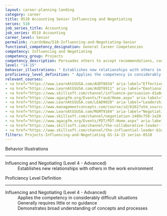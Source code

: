 ```yaml
---
layout: career-planning-landing
category: career
title: 0510 Accounting Senior Influencing and Negotiating
series: 510
job_series_title: Accounting
job_series: 0510 Accounting
career_level: Senior
permalink: /cardsNew/510-Influencing-and-Negotiating-Senior
functional_competency_designation: General Career Competencies
competency: Influencing and Negotiating
competency_group: Projects
competency_description: Persuades others to accept recommendations, cooperate, or change their behavior; works with others towards an agreement; negotiates to find mutually acceptable solutions
level: "14-15"
behavior_illustrations: " Establishes new relationships with others in the work environment"
proficiency_level_definition: " Applies the competency in considerably difficult situations  Generally requires little or no guidance  Demonstrates broad understanding of concepts and processes"
relevant_courses: 
- <a href="https://www.LearnAtGSUSA.com/AUDT8034" aria-label="Effective Audit Resolution, Follow-up and Implementation (AUDT8034) - https://www.LearnAtGSUSA.com/AUDT8034">Effective Audit Resolution, Follow-up and Implementation (AUDT8034)</a>, Graduate School USA (GSUSA)
- <a href="https://www.LearnAtGSUSA.com/AUDT8911" aria-label="Emotionally Intelligent Auditor&#58; The Power of Influence and Situational Awareness (AUDT8911) - https://www.LearnAtGSUSA.com/AUDT8911">Emotionally Intelligent Auditor&#58; The Power of Influence and Situational Awareness (AUDT8911)</a>, Graduate School USA (GSUSA)
- <a href="https://www.skillsoft.com/channel/influence-persuasion-d1a84290-e71a-11e6-9835-f723b46a2688?developing-leadership-skills=1599900&expertiselevel=1599899?cta=feds" aria-label="Influence & Persuasion Channel - https://www.skillsoft.com/channel/influence-persuasion-d1a84290-e71a-11e6-9835-f723b46a2688?developing-leadership-skills=1599900&expertiselevel=1599899?cta=feds">Influence & Persuasion Channel</a>, Skillsoft
- <a href="https://www.agacgfm.org/Events/Fraud/Home.aspx" aria-label="Internal Control & Fraud Prevention Training - https://www.agacgfm.org/Events/Fraud/Home.aspx">Internal Control & Fraud Prevention Training</a>, AGA
- <a href="https://www.LearnAtGSUSA.com/LEAD9020" aria-label="Leadership, Motivation and Accountability for High Performance Organizations (LEAD9020) - https://www.LearnAtGSUSA.com/LEAD9020">Leadership, Motivation and Accountability for High Performance Organizations (LEAD9020)</a>, Graduate School USA (GSUSA)
- <a href="https://www.managementconcepts.com/course/id/6162?utm_source=CFOportal&utm_medium=listing&utm_campaign=CFOTTEP&utm_id=23FM" aria-label="Managing Stakeholder Expectations and Relationships - https://www.managementconcepts.com/course/id/6162?utm_source=CFOportal&utm_medium=listing&utm_campaign=CFOTTEP&utm_id=23FM">Managing Stakeholder Expectations and Relationships</a>, Management Concepts
- <a href="https://www.LearnAtGSUSA.com/MGMT9104" aria-label="Negotiating Techniques (MGMT9104 & 9105) - https://www.LearnAtGSUSA.com/MGMT9104">Negotiating Techniques (MGMT9104 & 9105)</a>, Graduate School USA (GSUSA)
- <a href="https://www.skillsoft.com/channel/negotiation-1489c750-1e20-11e7-9d4e-698350f5974e?cta=feds" aria-label="Negotiation Channel - https://www.skillsoft.com/channel/negotiation-1489c750-1e20-11e7-9d4e-698350f5974e?cta=feds">Negotiation Channel</a>, Skillsoft
- <a href="https://www.agacgfm.org/Events/PDT/PDT-Home.aspx" aria-label="Professional Development Training (PDT) - multi-competency training - https://www.agacgfm.org/Events/PDT/PDT-Home.aspx">Professional Development Training (PDT) - multi-competency training</a>, AGA
- <a href="https://www.skillsoft.com/channel/the-collaborative-leader-fb8a3782-e5c1-404b-a825-2cb01aa2da47?cta=feds" aria-label="The Collaborative Leader Channel (SLDP) - https://www.skillsoft.com/channel/the-collaborative-leader-fb8a3782-e5c1-404b-a825-2cb01aa2da47?cta=feds">The Collaborative Leader Channel (SLDP)</a>, Skillsoft
- <a href="https://www.skillsoft.com/channel/the-influential-leader-b1edd4c0-c3ff-11e7-bfa9-ef5e1a5e569f?cta=feds" aria-label="The Influential Leader Channel (SLDP) - https://www.skillsoft.com/channel/the-influential-leader-b1edd4c0-c3ff-11e7-bfa9-ef5e1a5e569f?cta=feds">The Influential Leader Channel (SLDP)</a>, Skillsoft
filters: Projects-Influencing-and-Negotiating GS-14-15 series-0510
---
```


<div class="desktop:grid-col-6 margin-y-3">
  <div class="border-top-2 bg-white padding-3 shadow-5 height-full members-hover border-1px button-border border-top-blue radius-lg">
    <p class="text-bold label-color font-size-21">Behavior Illustrations</p>
    <hr class="hr-green"/>
    <dl class="text-base card-content-color"><dt>Influencing and Negotiating (Level 4 - Advanced)</dt><dd>Establishes new relationships with others in the work environment</dd></dl>
  </div>
</div>
<div class="desktop:grid-col-6 margin-y-3">
  <div class="border-top-2 bg-white padding-3 shadow-5 height-full members-hover border-1px button-border border-top-blue radius-lg">
    <p class="text-bold label-color font-size-21">Proficiency Level Definition</p>
     <hr class="hr-green"/>
    <dl class="text-base card-content-color"><dt>Influencing and Negotiating (Level 4 - Advanced)</dt><dd>Applies the competency in considerably difficult situations </dd><dd>Generally requires little or no guidance </dd><dd>Demonstrates broad understanding of concepts and processes</dd></dl>
  </div>
</div>